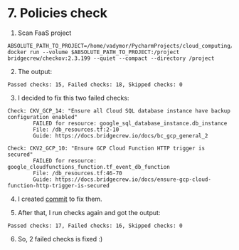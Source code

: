 # 7. Policies check

1. Scan FaaS project
````
ABSOLUTE_PATH_TO_PROJECT=/home/vadymor/PycharmProjects/cloud_computing/Task7
docker run --volume $ABSOLUTE_PATH_TO_PROJECT:/project bridgecrew/checkov:2.3.199 --quiet --compact --directory /project
````
2. The output:
````
Passed checks: 15, Failed checks: 18, Skipped checks: 0
````

3. I decided to fix this two failed checks:
````
Check: CKV_GCP_14: "Ensure all Cloud SQL database instance have backup configuration enabled"
        FAILED for resource: google_sql_database_instance.db_instance
        File: /db_resources.tf:2-10
        Guide: https://docs.bridgecrew.io/docs/bc_gcp_general_2
````
````
Check: CKV2_GCP_10: "Ensure GCP Cloud Function HTTP trigger is secured"
        FAILED for resource: google_cloudfunctions_function.tf_event_db_function
        File: /db_resources.tf:46-70
        Guide: https://docs.bridgecrew.io/docs/ensure-gcp-cloud-function-http-trigger-is-secured
````

4. I created [commit](https://github.com/Vadymor/cloud_computing/commit/d3206f5c7b86ae6459f60ff3b998bfda02178137) 
to fix them.

5. After that, I run checks again and got the output:
````
Passed checks: 17, Failed checks: 16, Skipped checks: 0
````
6. So, 2 failed checks is fixed :)
